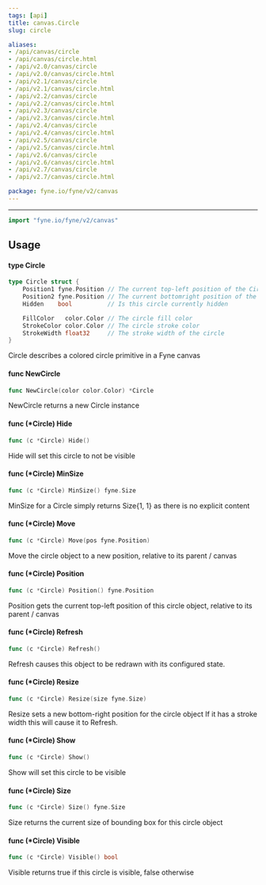 ```yaml
---
tags: [api]
title: canvas.Circle
slug: circle

aliases:
- /api/canvas/circle
- /api/canvas/circle.html
- /api/v2.0/canvas/circle
- /api/v2.0/canvas/circle.html
- /api/v2.1/canvas/circle
- /api/v2.1/canvas/circle.html
- /api/v2.2/canvas/circle
- /api/v2.2/canvas/circle.html
- /api/v2.3/canvas/circle
- /api/v2.3/canvas/circle.html
- /api/v2.4/canvas/circle
- /api/v2.4/canvas/circle.html
- /api/v2.5/canvas/circle
- /api/v2.5/canvas/circle.html
- /api/v2.6/canvas/circle
- /api/v2.6/canvas/circle.html
- /api/v2.7/canvas/circle
- /api/v2.7/canvas/circle.html

package: fyne.io/fyne/v2/canvas
---
```



---
```go
import "fyne.io/fyne/v2/canvas"
```

## Usage

#### type Circle

```go
type Circle struct {
	Position1 fyne.Position // The current top-left position of the Circle
	Position2 fyne.Position // The current bottomright position of the Circle
	Hidden    bool          // Is this circle currently hidden

	FillColor   color.Color // The circle fill color
	StrokeColor color.Color // The circle stroke color
	StrokeWidth float32     // The stroke width of the circle
}
```

Circle describes a colored circle primitive in a Fyne canvas

#### func  NewCircle

```go
func NewCircle(color color.Color) *Circle
```
NewCircle returns a new Circle instance

#### func (*Circle) Hide

```go
func (c *Circle) Hide()
```
Hide will set this circle to not be visible

#### func (*Circle) MinSize

```go
func (c *Circle) MinSize() fyne.Size
```
MinSize for a Circle simply returns Size{1, 1} as there is no explicit content

#### func (*Circle) Move

```go
func (c *Circle) Move(pos fyne.Position)
```
Move the circle object to a new position, relative to its parent / canvas

#### func (*Circle) Position

```go
func (c *Circle) Position() fyne.Position
```
Position gets the current top-left position of this circle object, relative to its parent / canvas

#### func (*Circle) Refresh

```go
func (c *Circle) Refresh()
```
Refresh causes this object to be redrawn with its configured state.

#### func (*Circle) Resize

```go
func (c *Circle) Resize(size fyne.Size)
```
Resize sets a new bottom-right position for the circle object If it has a stroke width this will cause it to Refresh.

#### func (*Circle) Show

```go
func (c *Circle) Show()
```
Show will set this circle to be visible

#### func (*Circle) Size

```go
func (c *Circle) Size() fyne.Size
```
Size returns the current size of bounding box for this circle object

#### func (*Circle) Visible

```go
func (c *Circle) Visible() bool
```
Visible returns true if this circle is visible, false otherwise
